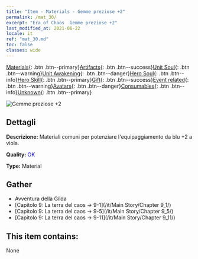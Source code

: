 ```yaml
---
title: "Item - Materials - Gemme preziose +2"
permalink: /mat_30/
excerpt: "Era of Chaos  Gemme preziose +2"
last_modified_at: 2021-06-22
locale: it
ref: "mat_30.md"
toc: false
classes: wide
---
```

 [Materials](/ItemsIT/){: .btn .btn--primary}[Artifacts](/ItemsIT/Artifacts/){: .btn .btn--success}[Unit Soul](/ItemsIT/UnitSoul/){: .btn .btn--warning}[Unit Awakening](/ItemsIT/UnitAwakening/){: .btn .btn--danger}[Hero Soul](/ItemsIT/HeroSoul/){: .btn .btn--info}[Hero Skill](/ItemsIT/HeroSkill/){: .btn .btn--primary}[Gift](/ItemsIT/Gift/){: .btn .btn--success}[Event related](/ItemsIT/Events/){: .btn .btn--warning}[Avatars](/ItemsIT/Avatars/){: .btn .btn--danger}[Consumables](/ItemsIT/Consumables/){: .btn .btn--info}[Unknown](/ItemsIT/Unknown/){: .btn .btn--primary}

 ![Gemme preziose +2](/images/t/i_cailiao_baoshi1.png)

## Dettagli
 **Descrizione:** Materiali comuni per potenziare l'equipaggiamento da blu +2 a viola.

 **Quality:** <span style="color: #0000CD">OK</span>

 **Type:** Material

## Gather

*    Avventura della Gilda 
*    [Capitolo 9: La terra del caos -> 9-1](/it/Main Story/Chapter 9_1/) 
*    [Capitolo 9: La terra del caos -> 9-5](/it/Main Story/Chapter 9_5/) 
*    [Capitolo 9: La terra del caos -> 9-11](/it/Main Story/Chapter 9_11/) 

## This item contains:

  None

